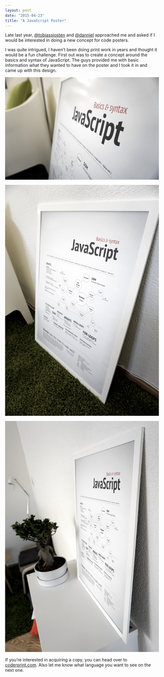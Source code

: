 ```yaml
---
layout: post
date: "2015-04-23"
title: "A JavaScript Poster"
---
```


Late last year, [@tobiassjosten](https://twitter.com/tobiassjosten) and [@danniel](https://twitter.com/danniel) approached me and asked if I would be interested in doing a new concept for code posters.

I was quite intrigued, I haven’t been doing print work in years and thought it would be a fun challenge. First out was to create a concept around the basics and syntax of JavaScript. The guys provided me with basic information what they wanted to have on the poster and I took it in and came up with this design.

![JS Poster](js-poster1.jpg)

![JS Poster](js-poster2.jpg)

![JS Poster](js-poster3.jpg)

If you’re interested in acquiring a copy, you can head over to [coderprint.com](http://coderprint.com). Also let me know what language you want to see on the next one.
